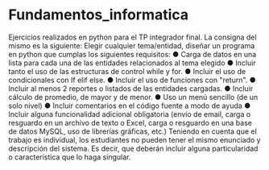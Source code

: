 # Fundamentos_informatica
Ejercicios realizados en python para el TP integrador final. La consigna del mismo es la siguiente:
Elegir cualquier tema/entidad, diseñar un programa en python que cumplas los siguientes requisitos:
● Carga de datos en una lista para cada una de las entidades relacionados al tema elegido
● Incluir tanto el uso de las estructuras de control while y for.
● Incluir el uso de condicionales con If elif else.
● Incluir el uso de funciones con "return".
● Incluir al menos 2 reportes o listados de las entidades cargadas.
● Incluir cálculo de promedio, de mayor y de menor.
● Uso un menú sencillo (de un solo nivel)
● Incluir comentarios en el código fuente a modo de ayuda
● Incluir alguna funcionalidad adicional obligatoria (envío de email, carga o resguardo en un archivo de texto o Excel, carga o
resguardo en una base de datos MySQL, uso de librerías gráficas, etc.)
Teniendo en cuenta que el trabajo es individual, los estudiantes no pueden tener el mismo enunciado y descripción
del sistema. Es decir, que deberán incluir alguna particularidad o característica que lo haga singular.
